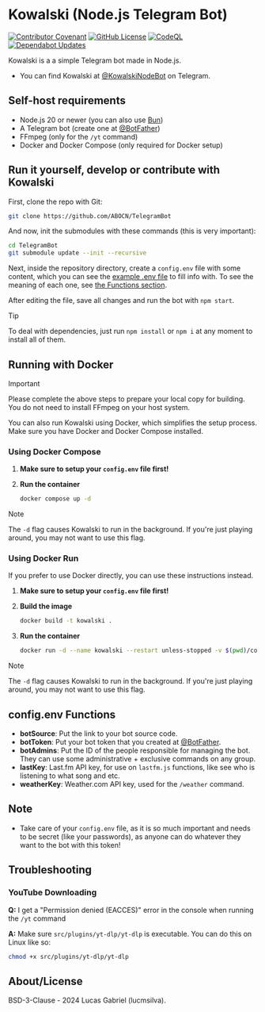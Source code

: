 # Kowalski (Node.js Telegram Bot)

[![Contributor Covenant](https://img.shields.io/badge/Contributor%20Covenant-2.1-4baaaa.svg)](CODE_OF_CONDUCT.md)
[![GitHub License](https://img.shields.io/github/license/ABOCN/TelegramBot)](https://github.com/abocn/TelegramBot/blob/main/LICENSE)
[![CodeQL](https://github.com/abocn/TelegramBot/actions/workflows/github-code-scanning/codeql/badge.svg)](https://github.com/abocn/TelegramBot/actions/workflows/github-code-scanning/codeql)
[![Dependabot Updates](https://github.com/abocn/TelegramBot/actions/workflows/dependabot/dependabot-updates/badge.svg)](https://github.com/abocn/TelegramBot/actions/workflows/dependabot/dependabot-updates)

Kowalski is a a simple Telegram bot made in Node.js.

- You can find Kowalski at [@KowalskiNodeBot](https://t.me/KowalskiNodeBot) on Telegram.

## Self-host requirements

- Node.js 20 or newer (you can also use [Bun](https://bun.sh))
- A Telegram bot (create one at [@BotFather](https://t.me/botfather))
- FFmpeg (only for the `/yt` command)
- Docker and Docker Compose (only required for Docker setup)

## Run it yourself, develop or contribute with Kowalski

First, clone the repo with Git:

```bash
git clone https://github.com/ABOCN/TelegramBot
```

And now, init the submodules with these commands (this is very important):

```bash
cd TelegramBot
git submodule update --init --recursive
```

Next, inside the repository directory, create a `config.env` file with some content, which you can see the [example .env file](config.env.example) to fill info with. To see the meaning of each one, see [the Functions section](#configenv-functions).

After editing the file, save all changes and run the bot with ``npm start``.

> [!TIP]
> To deal with dependencies, just run ``npm install`` or ``npm i`` at any moment to install all of them.

## Running with Docker

> [!IMPORTANT]
> Please complete the above steps to prepare your local copy for building. You do not need to install FFmpeg on your host system.

You can also run Kowalski using Docker, which simplifies the setup process. Make sure you have Docker and Docker Compose installed.

### Using Docker Compose

1. **Make sure to setup your `config.env` file first!**

2. **Run the container**

   ```bash
   docker compose up -d
   ```

> [!NOTE]
> The `-d` flag causes Kowalski to run in the background. If you're just playing around, you may not want to use this flag.

### Using Docker Run

If you prefer to use Docker directly, you can use these instructions instead.

1. **Make sure to setup your `config.env` file first!**

2. **Build the image**

   ```bash
   docker build -t kowalski .
   ```

3. **Run the container**

   ```bash
   docker run -d --name kowalski --restart unless-stopped -v $(pwd)/config.env:/usr/src/app/config.env:ro kowalski
   ```

> [!NOTE]
> The `-d` flag causes Kowalski to run in the background. If you're just playing around, you may not want to use this flag.

## config.env Functions

- **botSource**: Put the link to your bot source code.
- **botToken**: Put your bot token that you created at [@BotFather](https://t.me/botfather).
- **botAdmins**: Put the ID of the people responsible for managing the bot. They can use some administrative + exclusive commands on any group.
- **lastKey**: Last.fm API key, for use on `lastfm.js` functions, like see who is listening to what song and etc.
- **weatherKey**: Weather.com API key, used for the `/weather` command.

## Note

- Take care of your ``config.env`` file, as it is so much important and needs to be secret (like your passwords), as anyone can do whatever they want to the bot with this token!

## Troubleshooting

### YouTube Downloading

**Q:** I get a "Permission denied (EACCES)" error in the console when running the `/yt` command

**A:** Make sure `src/plugins/yt-dlp/yt-dlp` is executable. You can do this on Linux like so:

```bash
chmod +x src/plugins/yt-dlp/yt-dlp
```

## About/License

BSD-3-Clause - 2024 Lucas Gabriel (lucmsilva).
